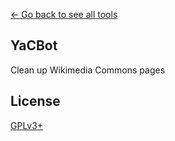 [← Go back to see all tools](https://github.com/MarcoFalke/wiki-java-tools#wiki-tools)

## YaCBot
Clean up Wikimedia Commons pages

## License
[GPLv3+](COPYING.GPL)
